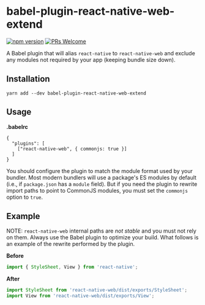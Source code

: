 # babel-plugin-react-native-web-extend

[![npm version][package-badge]][package-url] [![PRs Welcome](https://img.shields.io/badge/PRs-welcome-brightgreen.svg)](https://reactjs.org/docs/how-to-contribute.html#your-first-pull-request)

A Babel plugin that will alias `react-native` to `react-native-web` and exclude
any modules not required by your app (keeping bundle size down).

## Installation

```
yarn add --dev babel-plugin-react-native-web-extend
```

## Usage

**.babelrc**

```
{
  "plugins": [
    ["react-native-web", { commonjs: true }]
  ]
}
```

You should configure the plugin to match the module format used by your
bundler. Most modern bundlers will use a package's ES modules by default (i.e.,
if `package.json` has a `module` field). But if you need the plugin to rewrite
import paths to point to CommonJS modules, you must set the `commonjs` option
to `true`.

## Example

NOTE: `react-native-web` internal paths are _not stable_ and you must not rely
on them. Always use the Babel plugin to optimize your build. What follows is an
example of the rewrite performed by the plugin.

**Before**

```js
import { StyleSheet, View } from 'react-native';
```

**After**

```js
import StyleSheet from 'react-native-web/dist/exports/StyleSheet';
import View from 'react-native-web/dist/exports/View';
```

[package-badge]: https://img.shields.io/npm/v/babel-plugin-react-native-web.svg?style=flat
[package-url]: https://yarnpkg.com/en/package/babel-plugin-react-native-web

